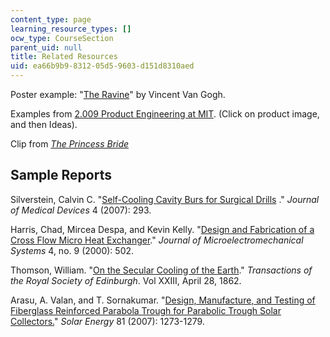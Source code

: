 ```yaml
---
content_type: page
learning_resource_types: []
ocw_type: CourseSection
parent_uid: null
title: Related Resources
uid: ea66b9b9-8312-05d5-9603-d151d8310aed
---
```


Poster example: "[The Ravine](http://www.pri.org/theworld/?q=node/11875)" by Vincent Van Gogh.

Examples from [2.009 Product Engineering at MIT](http://web.mit.edu/2.009_gallery/www/2005/index.html). (Click on product image, and then Ideas).

Clip from [_The Princess Bride_](http://www.youtube.com/watch?v=i3W5GDkgf2w)

Sample Reports
--------------

Silverstein, Calvin C. "[Self-Cooling Cavity Burs for Surgical Drills](http://dx.doi.org/10.1115/1.2815330) ." _Journal of Medical Devices_ 4 (2007): 293.

Harris, Chad, Mircea Despa, and Kevin Kelly. "[Design and Fabrication of a Cross Flow Micro Heat Exchanger](http://ieeexplore.ieee.org/Xplore/login.jsp?url=http%3A%2F%2Fieeexplore.ieee.org%2Fstamp%2Fstamp.jsp%3Farnumber%3D00896772&authDecision=-203)." _Journal of Microelectromechanical Systems_ 4, no. 9 (2000): 502.

Thomson, William. "[On the Secular Cooling of the Earth](http://zapatopi.net/kelvin/papers/on_the_secular_cooling_of_the_earth.html)." _Transactions of the Royal Society of Edinburgh_. Vol XXIII, April 28, 1862.

Arasu, A. Valan, and T. Sornakumar. "[Design, Manufacture, and Testing of Fiberglass Reinforced Parabola Trough for Parabolic Trough Solar Collectors.](http://dx.doi.org/10.1016/j.solener.2007.01.005)" _Solar Energy_ 81 (2007): 1273-1279.